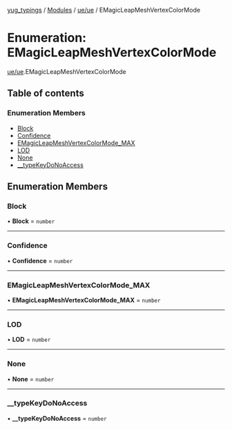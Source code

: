 [yug_typings](../README.md) / [Modules](../modules.md) / [ue/ue](../modules/ue_ue.md) / EMagicLeapMeshVertexColorMode

# Enumeration: EMagicLeapMeshVertexColorMode

[ue/ue](../modules/ue_ue.md).EMagicLeapMeshVertexColorMode

## Table of contents

### Enumeration Members

- [Block](ue_ue.EMagicLeapMeshVertexColorMode.md#block)
- [Confidence](ue_ue.EMagicLeapMeshVertexColorMode.md#confidence)
- [EMagicLeapMeshVertexColorMode\_MAX](ue_ue.EMagicLeapMeshVertexColorMode.md#emagicleapmeshvertexcolormode_max)
- [LOD](ue_ue.EMagicLeapMeshVertexColorMode.md#lod)
- [None](ue_ue.EMagicLeapMeshVertexColorMode.md#none)
- [\_\_typeKeyDoNoAccess](ue_ue.EMagicLeapMeshVertexColorMode.md#__typekeydonoaccess)

## Enumeration Members

### Block

• **Block** = `number`

___

### Confidence

• **Confidence** = `number`

___

### EMagicLeapMeshVertexColorMode\_MAX

• **EMagicLeapMeshVertexColorMode\_MAX** = `number`

___

### LOD

• **LOD** = `number`

___

### None

• **None** = `number`

___

### \_\_typeKeyDoNoAccess

• **\_\_typeKeyDoNoAccess** = `number`
